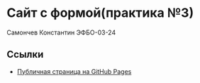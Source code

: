 # Сайт с формой(практика №3)
Самончев Константин ЭФБО-03-24
## Ссылки

- [Публичная страница на GitHub Pages](https://Larembra.github.io/Prakt_1/)
